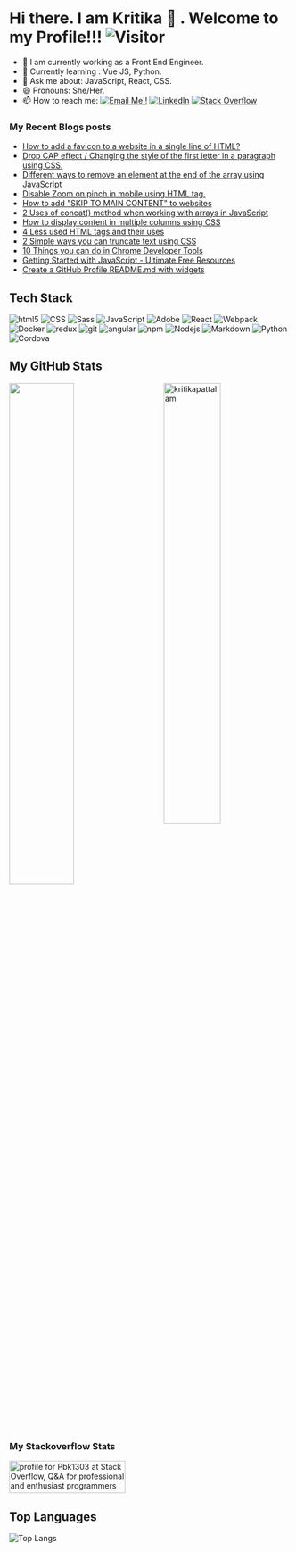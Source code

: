 # Hi there. I am Kritika 👋 . Welcome to my Profile!!!   ![Visitor](https://visitor-badge.laobi.icu/badge?page_id=kritika-pattalam.repoName)

- 🔭 I am currently working as a Front End Engineer.
- 🌱 Currently learning : Vue JS, Python.
- 💬 Ask me about: JavaScript, React, CSS.
- 😄 Pronouns: She/Her.
- 📫 How to reach me: <a href="mailto:kritikarvin2308@gmail.com">![Email Me!!](https://img.shields.io/badge/Gmail-D14836?style=for-the-badge&logo=gmail&logoColor=white)</a> <a href="https://www.linkedin.com/in/kritika-p-296739155/">![LinkedIn](https://img.shields.io/badge/LinkedIn-0077B5?style=for-the-badge&logo=linkedin&logoColor=white)</a> <a href="https://stackoverflow.com/users/2509472/pbk1303?tab=profile"><img alt="Stack Overflow" src="https://img.shields.io/badge/-Stack%20Overflow-FE7A16?style=for-the-badge&logo=stack-overflow&logoColor=white"></a>

### My Recent Blogs posts
<!-- You can use Your Hashnode Blog to get your feed directly on your github profile -->
<!-- BLOG-POST-LIST:START -->
- [How to add a favicon to a website in a single line of HTML?](https://blog.kritikapattalam.com/how-to-add-a-favicon-to-a-website-in-a-single-line-of-html)
- [Drop CAP effect / Changing the style of the first letter in a paragraph using CSS.](https://blog.kritikapattalam.com/drop-cap-effect-changing-the-style-of-the-first-letter-in-a-paragraph-using-css)
- [Different ways to remove an element at the end of the array using JavaScript](https://blog.kritikapattalam.com/different-ways-to-remove-an-element-at-the-end-of-the-array-using-javascript)
- [Disable Zoom on pinch in mobile using HTML tag.](https://blog.kritikapattalam.com/disable-zoom-on-pinch-in-mobile-using-html-tag)
- [How to add "SKIP TO MAIN CONTENT" to websites](https://blog.kritikapattalam.com/how-to-add-skip-to-main-content-to-websites)
- [2 Uses of concat() method when working with arrays in JavaScript](https://blog.kritikapattalam.com/2-uses-of-concat-method-when-working-with-arrays-in-javascript)
- [How to display content in multiple columns using CSS](https://blog.kritikapattalam.com/how-to-display-content-in-multiple-columns-using-css)
- [4 Less used HTML tags and their uses](https://blog.kritikapattalam.com/4-less-used-html-tags-and-their-uses)
- [2 Simple ways you can truncate text using CSS](https://blog.kritikapattalam.com/2-simple-ways-you-can-truncate-text-using-css)
- [10 Things you can do in Chrome Developer Tools](https://blog.kritikapattalam.com/10-things-you-can-do-in-chrome-developer-tools)
- [Getting Started with JavaScript - Ultimate Free Resources](https://blog.kritikapattalam.com/getting-started-with-javascript-ultimate-free-resources)
- [Create a GitHub Profile README.md with widgets](https://blog.kritikapattalam.com/create-a-github-profile-readme-with-widgets)
<!-- BLOG-POST-LIST:END -->



## Tech Stack
<p>
  <img alt="html5" src="https://img.shields.io/badge/-HTML5-E34F26?style=flat-square&logo=html5&logoColor=white" />
  <img alt="CSS" src="https://img.shields.io/badge/CSS%20-%231572B6.svg?style=flat-square&logo=css3&logoColor=white" />
  <img alt="Sass" src="https://img.shields.io/badge/-Sass-CC6699?style=flat-square&logo=sass&logoColor=white" />
  <img alt="JavaScript" src="https://img.shields.io/badge/JavaScript%20-%23F7DF1E.svg?style=flat-square&logo=javascript&logoColor=black" />
  <img alt="Adobe" src="https://img.shields.io/badge/Adobe%20-%23FF0000.svg?style=flat-square&logo=adobe&logoColor=white">
  <img alt="React" src="https://img.shields.io/badge/-React-45b8d8?style=flat-square&logo=react&logoColor=white" />
  <img alt="Webpack" src="https://img.shields.io/badge/-Webpack-8DD6F9?style=flat-square&logo=webpack&logoColor=white" /> 
  <img alt="Docker" src="https://img.shields.io/badge/-Docker-46a2f1?style=flat-square&logo=docker&logoColor=white" />
  <img alt="redux" src="https://img.shields.io/badge/-Redux-764ABC?style=flat-square&logo=redux&logoColor=white" />
  <img alt="git" src="https://img.shields.io/badge/-Git-F05032?style=flat-square&logo=git&logoColor=white" />
  <img alt="angular" src="https://img.shields.io/badge/-Angular-DD0031?style=flat-square&logo=angular&logoColor=white" />
  <img alt="npm" src="https://img.shields.io/badge/-NPM-CB3837?style=flat-square&logo=npm&logoColor=white" />
  <img alt="Nodejs" src="https://img.shields.io/badge/-Nodejs-43853d?style=flat-square&logo=Node.js&logoColor=white" />
  <img alt="Markdown" src="https://img.shields.io/badge/Markdown-%23000000.svg?style=flat-square&logo=markdown&logoColor=white" />
  <img alt="Python" src="https://img.shields.io/badge/Python%20-%2314354C.svg?style=flat-square&logo=python&logoColor=white" />
  <img alt="Cordova" src="https://img.shields.io/badge/-Cordova-E8E8E8?style=flat-square&logo=apache-cordova&logoColor=black" />
</p>


<!--
**kritika-pattalam/kritika-pattalam** is a ✨ _special_ ✨ repository because its `README.md` (this file) appears on your GitHub profile.

Here are some ideas to get you started:

- 🔭 I’m currently working on ...
- 🌱 I’m currently learning ...
- 👯 I’m looking to collaborate on ...
- 🤔 I’m looking for help with ...
- 💬 Ask me about ...
- 📫 How to reach me: ...
- 😄 Pronouns: ...
- ⚡ Fun fact: ...
-->

## My GitHub Stats

 <img src="https://github-readme-stats.vercel.app/api?username=kritika-pattalam&show_icons=true&theme=gotham" alt="kritikapattalam" width="45%" align="right"/>
 <img  src="https://github-readme-streak-stats.herokuapp.com/?user=kritika-pattalam&theme=dark" width="48%" >
 
### My Stackoverflow Stats

<a href="https://stackoverflow.com/users/2509472/pbk1303"><img src="https://stackoverflow.com/users/flair/2509472.png" width="208" height="58" alt="profile for Pbk1303 at Stack Overflow, Q&amp;A for professional and enthusiast programmers" title="profile for Pbk1303 at Stack Overflow, Q&amp;A for professional and enthusiast programmers"></a>

  
  
## Top Languages
  
  ![Top Langs](https://github-readme-stats.vercel.app/api/top-langs/?username=kritika-pattalam&layout=compact)
  


